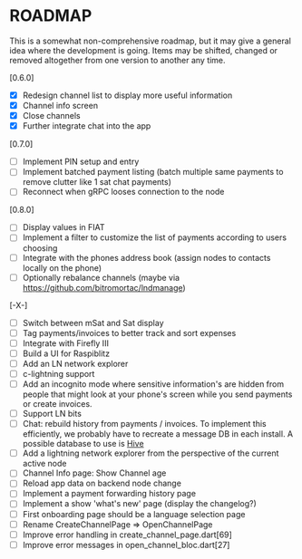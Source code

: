 # ROADMAP
This is a somewhat non-comprehensive roadmap, but it may give a general idea where the development is going. Items may be shifted, changed or removed altogether from one version to another any time.

[0.6.0]
- [x] Redesign channel list to display more useful information
- [x] Channel info screen
- [x] Close channels
- [x] Further integrate chat into the app

[0.7.0]
- [ ] Implement PIN setup and entry
- [ ] Implement batched payment listing (batch multiple same payments to remove clutter like 1 sat chat payments)
- [ ] Reconnect when gRPC looses connection to the node

[0.8.0]
- [ ] Display values in FIAT
- [ ] Implement a filter to customize the list of payments according to users choosing
- [ ] Integrate with the phones address book (assign nodes to contacts locally on the phone)
- [ ] Optionally rebalance channels (maybe via https://github.com/bitromortac/lndmanage)

[-X-]
- [ ] Switch between mSat and Sat display
- [ ] Tag payments/invoices to better track and sort expenses
- [ ] Integrate with Firefly III
- [ ] Build a UI for Raspiblitz
- [ ] Add an LN network explorer
- [ ] c-lightning support
- [ ] Add an incognito mode where sensitive information's are hidden from people that might look at your phone's screen while you send payments or create invoices.
- [ ] Support LN bits
- [ ] Chat: rebuild history from payments / invoices. To implement this efficiently, we probably have to recreate a message DB in each install. A possible database to use is [Hive](https://pub.dev/packages/hive)
- [ ] Add a lightning network explorer from the perspective of the current active node
- [ ] Channel Info page: Show Channel age
- [ ] Reload app data on backend node change 
- [ ] Implement a payment forwarding history page
- [ ] Implement a show 'what's new' page (display the changelog?)
- [ ] First onboarding page should be a language selection page
- [ ] Rename CreateChannelPage => OpenChannelPage
- [ ] Improve error handling in create_channel_page.dart[69]
- [ ] Improve error messages in open_channel_bloc.dart[27]